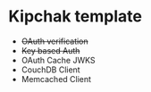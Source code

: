 # Kipchak template

* ~~OAuth verification~~
* ~~Key based Auth~~
* OAuth Cache JWKS 
* CouchDB Client
* Memcached Client
